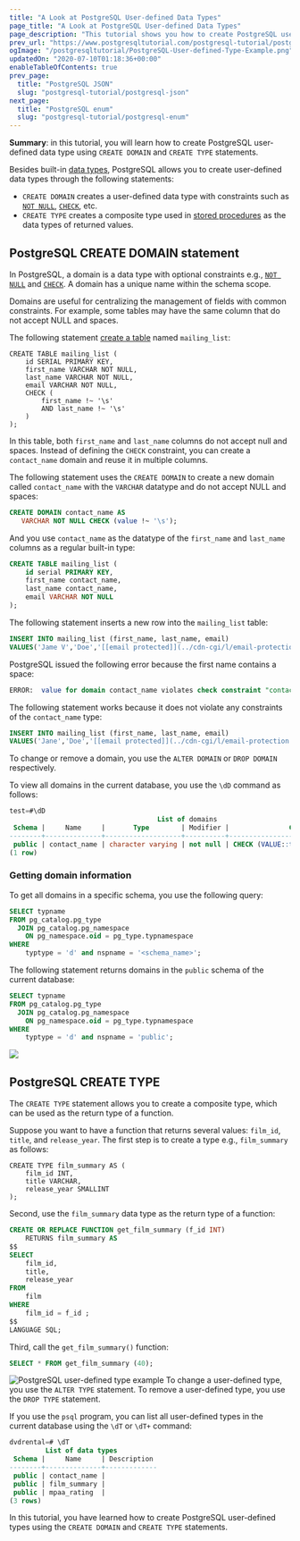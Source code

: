 ```yaml
---
title: "A Look at PostgreSQL User-defined Data Types"
page_title: "A Look at PostgreSQL User-defined Data Types"
page_description: "This tutorial shows you how to create PostgreSQL user-defined data type using CREATE DOMAIN and CREATE TYPE statements."
prev_url: "https://www.postgresqltutorial.com/postgresql-tutorial/postgresql-user-defined-data-types/"
ogImage: "/postgresqltutorial/PostgreSQL-User-defined-Type-Example.png"
updatedOn: "2020-07-10T01:18:36+00:00"
enableTableOfContents: true
prev_page: 
  title: "PostgreSQL JSON"
  slug: "postgresql-tutorial/postgresql-json"
next_page: 
  title: "PostgreSQL enum"
  slug: "postgresql-tutorial/postgresql-enum"
---
```





**Summary**: in this tutorial, you will learn how to create PostgreSQL user\-defined data type using `CREATE DOMAIN` and `CREATE TYPE` statements.

Besides built\-in [data types](postgresql-data-types), PostgreSQL allows you to create user\-defined data types through the following statements:

* `CREATE DOMAIN` creates a user\-defined data type with constraints such as [`NOT NULL`](postgresql-not-null-constraint), [`CHECK`](postgresql-check-constraint), etc.
* `CREATE TYPE` creates a composite type used in [stored procedures](https://neon.tech/postgresql/postgresql-stored-procedures/) as the data types of returned values.


## PostgreSQL CREATE DOMAIN statement

In PostgreSQL, a domain is a data type with optional constraints e.g., [`NOT NULL`](postgresql-not-null-constraint) and [`CHECK`](postgresql-check-constraint). A domain has a unique name within the schema scope.

Domains are useful for centralizing the management of fields with common constraints. For example, some tables may have the same column that do not accept NULL and spaces.

The following statement [create a table](postgresql-create-table) named `mailing_list`:


```sqlsql
CREATE TABLE mailing_list (
    id SERIAL PRIMARY KEY,
    first_name VARCHAR NOT NULL,
    last_name VARCHAR NOT NULL,
    email VARCHAR NOT NULL,
    CHECK (
        first_name !~ '\s'
        AND last_name !~ '\s'
    )
);
```
In this table, both `first_name` and `last_name` columns do not accept null and spaces. Instead of defining the `CHECK` constraint, you can create a `contact_name` domain and reuse it in multiple columns.

The following statement uses the `CREATE DOMAIN` to create a new domain called `contact_name` with the `VARCHAR` datatype and do not accept NULL and spaces:


```sql
CREATE DOMAIN contact_name AS 
   VARCHAR NOT NULL CHECK (value !~ '\s');
```
And you use `contact_name` as the datatype of the `first_name` and `last_name` columns as a regular built\-in type:


```sql
CREATE TABLE mailing_list (
    id serial PRIMARY KEY,
    first_name contact_name,
    last_name contact_name,
    email VARCHAR NOT NULL
);
```
The following statement inserts a new row into the `mailing_list` table:


```sql
INSERT INTO mailing_list (first_name, last_name, email)
VALUES('Jame V','Doe','[[email protected]](../cdn-cgi/l/email-protection.html)');
```
PostgreSQL issued the following error because the first name contains a space:


```sql
ERROR:  value for domain contact_name violates check constraint "contact_name_check"

```
The following statement works because it does not violate any constraints of the `contact_name` type:


```sql
INSERT INTO mailing_list (first_name, last_name, email)
VALUES('Jane','Doe','[[email protected]](../cdn-cgi/l/email-protection.html)');
```
To change or remove a domain, you use the `ALTER DOMAIN` or `DROP DOMAIN` respectively.

To view all domains in the current database, you use the `\dD` command as follows:


```sql
test=#\dD
                                     List of domains
 Schema |     Name     |       Type        | Modifier |               Check
--------+--------------+-------------------+----------+-----------------------------------
 public | contact_name | character varying | not null | CHECK (VALUE::text !~ '\s'::text)
(1 row)

```

### Getting domain information

To get all domains in a specific schema, you use the following query:


```sql
SELECT typname 
FROM pg_catalog.pg_type 
  JOIN pg_catalog.pg_namespace 
  	ON pg_namespace.oid = pg_type.typnamespace 
WHERE 
	typtype = 'd' and nspname = '<schema_name>';
```
The following statement returns domains in the `public` schema of the current database:


```sql
SELECT typname 
FROM pg_catalog.pg_type 
  JOIN pg_catalog.pg_namespace 
  	ON pg_namespace.oid = pg_type.typnamespace 
WHERE 
	typtype = 'd' and nspname = 'public';
```

![](/postgresqltutorial/PostgreSQL-User-defined-Type-Example.png)

## PostgreSQL CREATE TYPE

The `CREATE TYPE` statement allows you to create a composite type, which can be used as the return type of a function.

Suppose you want to have a function that returns several values: `film_id`, `title`, and `release_year`. The first step is to create a type e.g., `film_summary` as follows:


```
CREATE TYPE film_summary AS (
    film_id INT,
    title VARCHAR,
    release_year SMALLINT
); 

```
Second, use the `film_summary` data type as the return type of a function:


```sql
CREATE OR REPLACE FUNCTION get_film_summary (f_id INT) 
    RETURNS film_summary AS 
$$ 
SELECT
    film_id,
    title,
    release_year
FROM
    film
WHERE
    film_id = f_id ; 
$$ 
LANGUAGE SQL;
```
Third, call the `get_film_summary()` function:


```sql
SELECT * FROM get_film_summary (40);
```

![PostgreSQL user-defined type example](/postgresqltutorial/postgresql-user-defined-type.png)
To change a user\-defined type, you use the `ALTER TYPE` statement. To remove a user\-defined type, you use the `DROP TYPE` statement.

If you use the `psql` program, you can list all user\-defined types in the current database using the `\dT` or `\dT+` command:


```sql
dvdrental=# \dT
         List of data types
 Schema |     Name     | Description
--------+--------------+-------------
 public | contact_name |
 public | film_summary |
 public | mpaa_rating  |
(3 rows)
```
In this tutorial, you have learned how to create PostgreSQL user\-defined types using the `CREATE DOMAIN` and `CREATE TYPE` statements.

